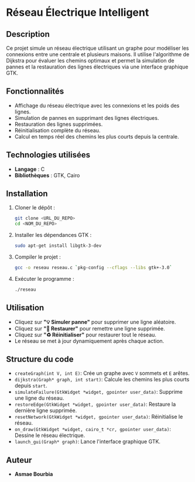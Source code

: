 # Réseau Électrique Intelligent

## Description
Ce projet simule un réseau électrique utilisant un graphe pour modéliser les connexions entre une centrale et plusieurs maisons. Il utilise l'algorithme de Dijkstra pour évaluer les chemins optimaux et permet la simulation de pannes et la restauration des lignes électriques via une interface graphique GTK.

## Fonctionnalités
- Affichage du réseau électrique avec les connexions et les poids des lignes.
- Simulation de pannes en supprimant des lignes électriques.
- Restauration des lignes supprimées.
- Réinitialisation complète du réseau.
- Calcul en temps réel des chemins les plus courts depuis la centrale.

## Technologies utilisées
- **Langage** : C
- **Bibliothèques** : GTK, Cairo

## Installation
1. Cloner le dépôt :
   ```sh
   git clone <URL_DU_REPO>
   cd <NOM_DU_REPO>
   ```
2. Installer les dépendances GTK :
   ```sh
   sudo apt-get install libgtk-3-dev
   ```
3. Compiler le projet :
   ```sh
   gcc -o reseau reseau.c `pkg-config --cflags --libs gtk+-3.0`
   ```
4. Exécuter le programme :
   ```sh
   ./reseau
   ```

## Utilisation
- Cliquez sur **"💡 Simuler panne"** pour supprimer une ligne aléatoire.
- Cliquez sur **"🔄 Restaurer"** pour remettre une ligne supprimée.
- Cliquez sur **"♻ Réinitialiser"** pour restaurer tout le réseau.
- Le réseau se met à jour dynamiquement après chaque action.

## Structure du code
- `createGraph(int V, int E)`: Crée un graphe avec `V` sommets et `E` arêtes.
- `dijkstra(Graph* graph, int start)`: Calcule les chemins les plus courts depuis `start`.
- `simulateFailure(GtkWidget *widget, gpointer user_data)`: Supprime une ligne du réseau.
- `restoreEdge(GtkWidget *widget, gpointer user_data)`: Restaure la dernière ligne supprimée.
- `resetNetwork(GtkWidget *widget, gpointer user_data)`: Réinitialise le réseau.
- `on_draw(GtkWidget *widget, cairo_t *cr, gpointer user_data)`: Dessine le réseau électrique.
- `launch_gui(Graph* graph)`: Lance l'interface graphique GTK.

## Auteur
- **Asmae Bourbia**



